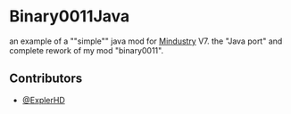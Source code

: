 # Binary0011Java

an example of a ""simple"" java mod for [Mindustry](https://github.com/anuken/mindustry) V7. the "Java port" and complete rework of my mod "binary0011".

## Contributors

- [@ExplerHD](https://github.com/ExplerHD)
